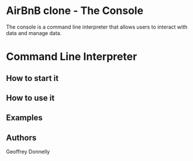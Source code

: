 # AirBnB clone - The Console
The console is a command line interpreter that allows users to interact with data and manage data.
# Command Line Interpreter
## How to start it

## How to use it

## Examples

## Authors
Geoffrey
Donnelly
